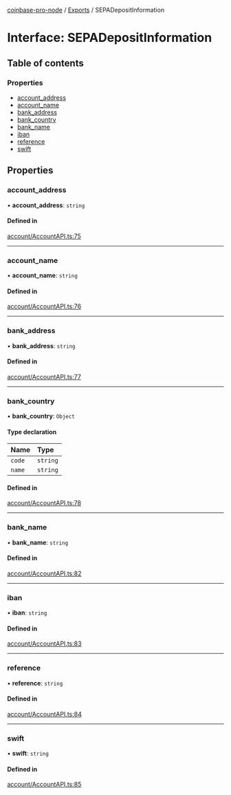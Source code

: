 [coinbase-pro-node](../README.md) / [Exports](../modules.md) / SEPADepositInformation

# Interface: SEPADepositInformation

## Table of contents

### Properties

- [account\_address](SEPADepositInformation.md#account_address)
- [account\_name](SEPADepositInformation.md#account_name)
- [bank\_address](SEPADepositInformation.md#bank_address)
- [bank\_country](SEPADepositInformation.md#bank_country)
- [bank\_name](SEPADepositInformation.md#bank_name)
- [iban](SEPADepositInformation.md#iban)
- [reference](SEPADepositInformation.md#reference)
- [swift](SEPADepositInformation.md#swift)

## Properties

### account\_address

• **account\_address**: `string`

#### Defined in

[account/AccountAPI.ts:75](https://github.com/bennycode/coinbase-pro-node/blob/9734468/src/account/AccountAPI.ts#L75)

___

### account\_name

• **account\_name**: `string`

#### Defined in

[account/AccountAPI.ts:76](https://github.com/bennycode/coinbase-pro-node/blob/9734468/src/account/AccountAPI.ts#L76)

___

### bank\_address

• **bank\_address**: `string`

#### Defined in

[account/AccountAPI.ts:77](https://github.com/bennycode/coinbase-pro-node/blob/9734468/src/account/AccountAPI.ts#L77)

___

### bank\_country

• **bank\_country**: `Object`

#### Type declaration

| Name | Type |
| :------ | :------ |
| `code` | `string` |
| `name` | `string` |

#### Defined in

[account/AccountAPI.ts:78](https://github.com/bennycode/coinbase-pro-node/blob/9734468/src/account/AccountAPI.ts#L78)

___

### bank\_name

• **bank\_name**: `string`

#### Defined in

[account/AccountAPI.ts:82](https://github.com/bennycode/coinbase-pro-node/blob/9734468/src/account/AccountAPI.ts#L82)

___

### iban

• **iban**: `string`

#### Defined in

[account/AccountAPI.ts:83](https://github.com/bennycode/coinbase-pro-node/blob/9734468/src/account/AccountAPI.ts#L83)

___

### reference

• **reference**: `string`

#### Defined in

[account/AccountAPI.ts:84](https://github.com/bennycode/coinbase-pro-node/blob/9734468/src/account/AccountAPI.ts#L84)

___

### swift

• **swift**: `string`

#### Defined in

[account/AccountAPI.ts:85](https://github.com/bennycode/coinbase-pro-node/blob/9734468/src/account/AccountAPI.ts#L85)
